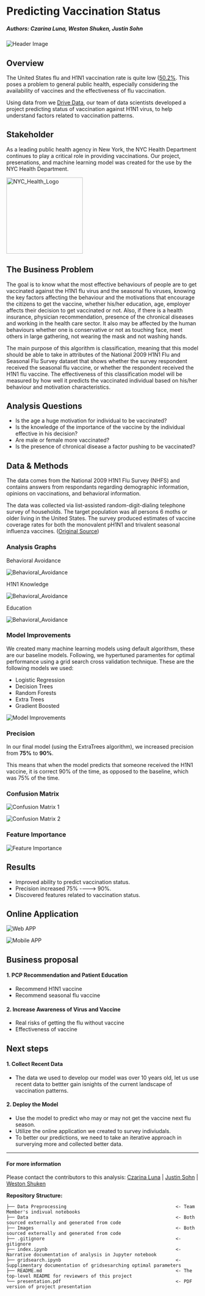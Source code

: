 # Predicting Vaccination Status
##### Authors: Czarina Luna, Weston Shuken, Justin Sohn

![Header Image](images/notebook_image.png)


## Overview
The United States flu and H1N1 vaccination rate is quite low ([50.2%](https://www.cdc.gov/flu/fluvaxview/coverage-2021estimates.htm). This poses a problem to general public health, especially considering the availability of vaccines and the effectiveness of flu vaccination. 

Using data from we [Drive Data](https://www.drivendata.org/competitions/66/flu-shot-learning/data/), our team of data scientists developed a project predicting status of vaccination against H1N1 virus, to help understand factors related to vaccination patterns.

## Stakeholder
As a leading public health agency in New York, the NYC Health Department continues to play a critical role in providing vaccinations. Our project, presenations, and machine learning model was created for the use by the NYC Health Department. 

<img src="https://cdn.iccaastoria.org/wp-content/uploads/2020/05/13105526/nyc-health-logo.png" alt="NYC_Health_Logo" width="200"/>


## The Business Problem 
The goal is to know what the most effective behaviours of people are to get vaccinated against the H1N1 flu virus and the seasonal flu viruses, knowing the key factors affecting the behaviour and the motivations that encourage the citizens to get the vaccine, whether his/her education, age, employer affects their decision to get vaccinated or not. Also, if there is a health insurance, physician recommendation, presence of the chronical diseases and working in the health care sector. It also may be affected by the human behaviours whether one is conservative or not as touching face, meet others in large gathering, not wearing the mask and not washing hands.

The main purpose of this algorithm is classification, meaning that this model should be able to take in attributes of the National 2009 H1N1 Flu and Seasonal Flu Survey dataset that shows whether the survey respondent received the seasonal flu vaccine, or whether the respondent received the H1N1 flu vaccine. The effectiveness of this classification model will be measured by how well it predicts the vaccinated individual based on his/her behaviour and motivation characteristics.

## Analysis Questions 
-	Is the age a huge motivation for individual to be vaccinated?
-	Is the knowledge of the importance of the vaccine by the individual effective in his decision?
-	Are male or female more vaccinated?
-	Is the presence of chronical disease a factor pushing to be vaccinated?

## Data & Methods
The data comes from the National 2009 H1N1 Flu Survey (NHFS) and contains answers from respondants regarding demographic information, opinions on vaccinations, and behavioral information.

The data was collected via list-assisted random-digit-dialing telephone survey of households. The target population was all persons 6 moths or older living in the United States. The survey produced estimates of vaccine coverage rates for both the monovalent pH1N1 and trivalent seasonal influenza vaccines. ([Original Source](https://ftp.cdc.gov/pub/health_statistics/NCHS/Datasets/nis/NHFS/NHFSPUF_README.TXT)) 

### Analysis Graphs

Behavioral Avoidance

![Behavioral_Avoidance](images/behavioral.png)

H1N1 Knowledge

![Behavioral_Avoidance](images/h1n1.png)

Education

![Behavioral_Avoidance](images/education.png)

### Model Improvements
We created many machine learning models using default algorithsm, these are our baseline models. Following, we hypertuned paramentes for optimal performance using a grid search cross validation technique. These are the following models we used:
  - Logistic Regression
  - Decision Trees
  - Random Forests
  - Extra Trees
  - Gradient Boosted
  
![Model Improvements](images/modelimprovements.png)

### Precision
In our final model (using the ExtraTrees algorithm), we increased precision from **75%** to **90%**.

This means that when the model predicts that someone received the H1N1 vaccine, it is correct 90% of the time, as opposed to the baseline, which was 75% of the time. 

### Confusion Matrix

![Confusion Matrix 1](images/matrix1.png)

![Confusion Matrix 2]()

### Feature Importance

![Feature Importance]()

## Results
  - Improved ability to predict vaccination status.
  - Precision increased 75% ----> 90%.
  - Discovered features related to vaccination status.

## Online Application

![Web APP]()

![Mobile APP]()

## Business proposal
#### 1. PCP Recommendation and Patient Education
  - Recommend H1N1 vaccine
  - Recommend seasonal flu vaccine
#### 2. Increase Awareness of Virus and Vaccine
  - Real risks of getting the flu without vaccine
  - Effectiveness of vaccine

## Next steps
#### 1. Collect Recent Data
  - The data we used to develop our model was over 10 years old, let us use recent data to bettter gain isnights of the current landscape of vaccination patterns.
#### 2. Deploy the Model
  - Use the model to predict who may or may not get the vaccine next flu season.
  - Utilize the online application we created to survey indiviudals. 
  - To better our predictions, we need to take an iterative approach in surverying more and collected better data.

---

#### For more information
Please contact the contributors to this analysis: 
[Czarina Luna](https://www.linkedin.com/in/czarinagluna) |
[Justin Sohn](https://www.linkedin.com/in/justin-sohn-689901193/) |
[Weston Shuken](https://www.linkedin.com/in/westonshuken/)


**Repository Structure:**
```
├── Data Preprocessing                                        <- Team Member's indivual notebooks 
├── Data                                                      <- Both sourced externally and generated from code 
├── Images                                                    <- Both sourced externally and generated from code 
├── .gitignore                                                <- gitignore 
├── index.ipynb                                               <- Narrative documentation of analysis in Jupyter notebook
├── gridsearch.ipynb                                          <- Supplimentary documentation of gridsesarching optimal parameters
├── README.md                                                 <- The top-level README for reviewers of this project
└── presentation.pdf                                          <- PDF version of project presentation
